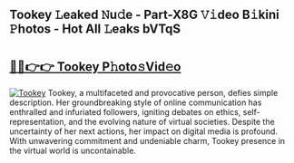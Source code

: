 ## Tookey 𝙻eaked 𝙽u𝚍e - Part-X8G 𝚅𝚒deo B𝚒kini 𝙿hotos - Hot All 𝙻eaks bVTqS

# <h2><a href="http://ld20kmm.urlbe.top/?page=Tookey">🔗🔗👉👉 Tookey P𝚑oto𝚜Vid𝚎o</a></h2>

[![Tookey](https://i.imgur.com/eBuTRDB.gif)](http://ld20kmm.urlbe.top/?page=Tookey)
Tookey, a multifaceted and provocative person, defies simple description. Her groundbreaking style of online communication has enthralled and infuriated followers, igniting debates on ethics, self-representation, and the evolving nature of virtual societies. Despite the uncertainty of her next actions, her impact on digital media is profound. With unwavering commitment and undeniable charm, Tookey presence in the virtual world is uncontainable.
